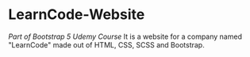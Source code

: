 # LearnCode-Website
*Part of Bootstrap 5 Udemy Course*
It is a website for a company named "LearnCode" made out of HTML, CSS, SCSS and Bootstrap.
